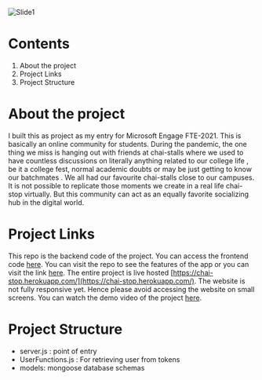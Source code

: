 ![Slide1](https://user-images.githubusercontent.com/48448060/143718690-2c27d066-6470-41e1-88d5-8e0187f2635b.JPG)


# Contents
1. About the project
2. Project Links
3. Project Structure


# About the project
I built this as project as my entry for Microsoft Engage FTE-2021. This is basically an online community for students. During the pandemic, the one thing we miss is hanging out with friends at chai-stalls where we used to have countless discussions on literally anything related to our college life , be it a college fest, normal academic doubts or may be just getting to know our batchmates . We all had our favourite chai-stalls close to our campuses. It is not possible to replicate those moments we create in a real life chai-stop virtually. But this community can act as an equally favorite socializing hub in the digital world.

# Project Links
This repo is the backend code of the project. You can access the frontend code [here](https://github.com/mocha4coding/ChaiStop-Client). You can visit the repo to see the features of the app or you can visit the link [here](https://docs.google.com/presentation/d/1PHrcAG0TQTwL5AmeAuZXW3z42kIMOZ7wCPHCz1vdPSw/edit?usp=sharing).
The entire project is live hosted [https://chai-stop.herokuapp.com/](https://chai-stop.herokuapp.com/). The website is not fully responsive yet. Hence please avoid accessing the website on small screens. You can watch the demo video of the project [here](https://vimeo.com/650750647). 

# Project Structure
* server.js : point of entry
* UserFunctions.js : For retrieving user from tokens
* models: mongoose database schemas


